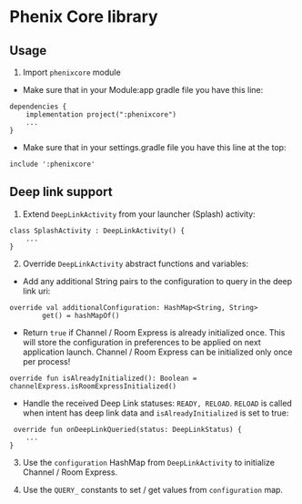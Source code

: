 # Phenix Core library

## Usage

1. Import `phenixcore` module

- Make sure that in your Module:app gradle file you have this line:
```
dependencies {
    implementation project(":phenixcore")
    ...
}
```
- Make sure that in your settings.gradle file you have this line at the top:
```
include ':phenixcore'
```

## Deep link support

1. Extend `DeepLinkActivity` from your launcher (Splash) activity:
```
class SplashActivity : DeepLinkActivity() {
    ...
}
```

2. Override `DeepLinkActivity` abstract functions and variables:

- Add any additional String pairs to the configuration to query in the deep link uri:
```
override val additionalConfiguration: HashMap<String, String>
        get() = hashMapOf()
```

- Return `true` if Channel / Room Express is already initialized once. This will store the configuration in preferences 
  to be applied on next application launch. Channel / Room Express can be initialized only once per process!
```
override fun isAlreadyInitialized(): Boolean = channelExpress.isRoomExpressInitialized()
```

- Handle the received Deep Link statuses: `READY, RELOAD`. `RELOAD` is called when intent has deep link data and
  `isAlreadyInitialized` is set to true:
```
 override fun onDeepLinkQueried(status: DeepLinkStatus) {
    ...
}
 ```

3. Use the `configuration` HashMap from `DeepLinkActivity` to initialize Channel / Room Express.

4. Use the `QUERY_` constants to set / get values from `configuration` map.
